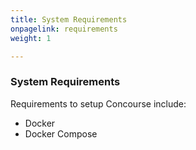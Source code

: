 ```yaml
---
title: System Requirements
onpagelink: requirements
weight: 1

---
```


### **System Requirements**

Requirements to setup Concourse include:

- Docker
- Docker Compose
 
